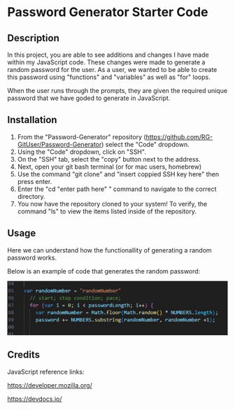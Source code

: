 # Password Generator Starter Code

## Description 

In this project, you are able to see additions and changes I have made within my JavaScript code. These changes were made to generate a random password for the user. As a user, we wanted to be able to create this password using "functions" and "variables" as well as "for" loops. 

When the user runs through the prompts, they are given the required unique password that we have goded to generate in JavaScript. 

## Installation 

1. From the "Password-Generator" repository (https://github.com/RG-GitUser/Password-Generator) select the "Code" dropdown.
2. Using the "Code" dropdown, click on "SSH".
3. On the "SSH" tab, select the "copy" button next to  the address.
4. Next, open your git bash terminal (or for mac users, homebrew)
5. Use the command "git clone" and "insert coppied SSH key here" then press enter. 
6. Enter the "cd "enter path here" " command to navigate to the correct directory. 
7. You now have the repository cloned to your system! To verify, the command "ls" to view the items listed inside of the repository.

## Usage 

Here we can understand how the functionallity of generating a random password works. 

Below is an example of code that generates the random password: 

![sampleCode](https://github.com/RG-GitUser/Password-Generator/blob/main/sampleCode.jpg)


## Credits

JavaScript reference links: 

https://developer.mozilla.org/

https://devdocs.io/